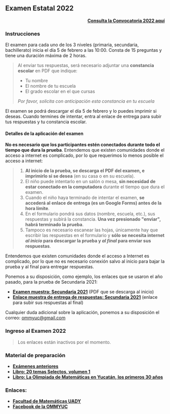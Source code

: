 ## Examen Estatal 2022

<div style="text-align: right">
  <b><a href="http://ommyuc.org/a/2022/convocatoria-2022.pdf">Consulta la Convocatoria 2022 aquí</a></b>
</div>

### Instrucciones

El examen para cada uno de los 3 niveles (primaria, secundaria, bachillerato) inicia el día 5 de febrero a las 10:00.
Consta de 15 preguntas y tiene una duración máxima de 2 horas.

> Al enviar tus respuestas, será necesario adjuntar una **constancia escolar** en PDF que indique:
> * Tu nombre
> * El nombre de tu escuela
> * El grado escolar en el que cursas 
> 
> _Por favor, solicita con anticipación esta constancia en tu escuela_ 

El examen se podrá descargar el día 5 de febrero y lo puedes imprimir si deseas. Cuando termines de intentar, entra al enlace de entrega para subir tus respuestas y tu constancia escolar.  

#### Detalles de la aplicación del examen

**No es necesario que los participantes estén conectados durante todo el tiempo que dura la prueba**.
Entendemos que existen comunidades donde el acceso a internet es complicado, por lo que requerimos lo menos posible el acceso a internet:

> 1. **Al inicio de la prueba, se descarga el PDF del examen, e imprimirlo si se desea** (en su casa o en su escuela). 
> 2. El niño puede intentarlo en un salón o mesa, **sin necesidad de estar conectado en la computadora** durante el tiempo que dura el examen.
> 3. Cuando el niño haya terminado de intentar el examen, **se accederá al enlace de entrega (es un Google Forms) antes de la hora límite**.
> 4. En el formulario pondrá sus datos (nombre, escuela, etc.), sus respuestas y subirá la constancia. **Una vez presionado "enviar", habrá terminado la prueba**. 
> 4. Tampoco es necesario escanear las hojas, únicamente hay que escribir las respuestas en el formulario y **sólo se necesita internet _al inicio_ para descargar la prueba y _al final_ para enviar sus respuestas**. 

Entendemos que existen comunidades donde el acceso a Internet es complicado, por lo que no es necesario conexión salvo al inicio para bajar la prueba y al final para entregar respuestas. 

Ponemos a su disposición, como ejemplo, los enlaces que se usaron el año pasado, para la prueba de Secundaria 2021:

* **[Examen muestra: Secundaria 2021](https://github.com/morfismo/ommyuc-web/raw/gh-pages/a/2022/OMMYUC2021-SECUNDARIA.pdf)** (PDF que se descarga al inicio)
* **[Enlace muestra de entrega de respuestas: Secundaria 2021](https://docs.google.com/forms/d/e/1FAIpQLSf0OapKm_ZdlPczlO3ZaXcFsvJb_lolijOHoZhkZJwOSe4ttA/viewform?usp=sf_link)** (enlace para subir sus respuestas al final)

Cualquier duda adicional sobre la aplicación, ponemos a su disposición el correo: ommyuc@gmail.com 

### Ingreso al Examen 2022

> Los enlaces están inactivos por el momento.


### Material de preparación

* **[Exámenes anteriores](https://intranet.matematicas.uady.mx/omm/problemarios)**
* **[Libro: 20 temas Selectos, volumen 1](https://libreria.uady.mx/products/veinte-temas-selectos-de-matematicas-en-educacion-basica-volumen-i?_pos=2&_sid=377d6fe44&_ss=r)**
* **[Libro: La Olimpiada de Matemáticas en Yucatán, los primeros 30 años](https://libreria.uady.mx/products/la-olimpiada-mexicana-de-matematicas-en-yucatan?_pos=1&_sid=02a776b67&_ss=r)**


### Enlaces:

* **[Facultad de Matemáticas UADY](https://intranet.matematicas.uady.mx/omm/)**
* **[Facebook de la OMMYUC](https://www.facebook.com/OMMYucatan)**
